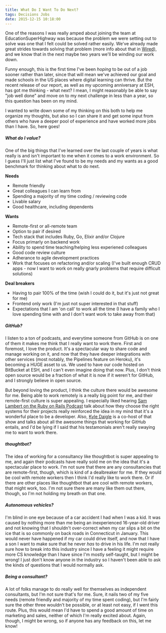 ```yaml
---
title: What Do I Want To Do Next?
tags: Decisions Jobs
date: 2015-12-15 10:18:00
---
```


One of the reasons I was really amped about joining the team at EducationSuperHighway was because the problem we were setting out to solve was one that I felt could be solved rather easily. We've already made great strides towards solving that problem (more info about that in [Wired](http://www.wired.com/2015/11/it-wont-be-long-now-until-all-schools-have-internet-access/)), and we know that in the next maybe two years we'll be winding our work down.

Funny enough, this is the first time I've been *hoping* to be out of a job sooner rather than later, since that will mean we've achieved our goal and made schools in the US places where digital learning can thrive. But the recent release of our report, as well as my upcoming anniversary at ESH, has got me thinking - what next? I mean, I might reasonably be able to say "job well done" and move on to my next challenge in less than a year, so this question has been on my mind.

I wanted to write down some of my thinking on this both to help me organize my thoughts, but also so I can share it and get some input from others who have a deeper pool of experience and have worked more jobs than I have. So, here goes!

##### What do I value?
One of the big things that I've learned over the last couple of years is what really is and isn't important to me when it comes to a work environment. So I guess I'll just list what I've found to be my needs and my wants as a good benchmark for thinking about what to do next.

**Needs**

* Remote friendly
* Great colleagues I can learn from
* Spending a majority of my time coding / reviewing code
* Livable salary
* Good healthcare, including dependents

**Wants**

* Remote-first or all-remote team
* Option to pair if desired
* Tech stack that includes Ruby, Go, Elixir and/or Clojure
* Focus primarly on backend work
* Ability to spend time teaching/helping less experiened colleagues
* Good code review culture
* Adherance to agile development practices
* Work that focuses on refactoring and/or scaling (I've built enough CRUD apps - now I want to work on really gnarly problems that require difficult solutions)

**Deal breakers**

* Having to pair 100% of the time (wish I could do it, but it's just not great for me)
* Frontend only work (I'm just not super interested in that stuff)
* Expectations that I am 'on call' to work all the time (I have a family who I love spending time with and I don't want work to take away from that)

##### GitHub?

I listen to a ton of podcasts, and everytime someone from GitHub is on one of them it makes me think that I really want to work there. First and foremost, I love the product. It's a spectacular way to share code and manage working on it, and now that they have deeper integrations with other services (most notably, the Pipelines feature on Heroku), it's becoming a HUGE asset to us. We used to have our code hosted on BitBucket at ESH, and I can't even imagine doing that now. Plus, I don't think open source would be a fraction of what it is now if it weren't for GitHub, and I strongly believe in open source.

But beyond loving the product, I think the culture there would be awesome for me. Being able to work remotely is a really big point for me, and their remote-first culture is super appealing. I especially liked hearing [Sam Lambert on the Ruby on Rails Podcast](http://5by5.tv/rubyonrails/207) talk about how they choose the right systems for their projects really reinforced the idea in my mind that it's a wonderful place to be a developer. Also, [Kyle Daigle](https://twitter.com/kdaigle) is a co-host of that show and talks about all the awesome things that working for GitHub entails, and I'd be lying if I said that his testamonials aren't really swaying me to want to work there.

##### thoughtbot?
The idea of working for a consultancy like thoughtbot is super appealing to me, and again their podcasts have really sold me on the idea that it's a spectacular place to work. I'm not sure that there are any consultancies that are remote-first, though, which is kind of a dealbreaker for me. If they would be cool with remote workers then I think I'd really like to work there. Or if there are other places like thoughtbot that are cool with remote workers, that might work, too. I'm not sure there are many like them out there, though, so I'm not holding my breath on that one.

##### Autonomous vehicles?
I'm blind in one eye because of a car accident I had when I was a kid. It was caused by nothing more than me being an inexperienced 16-year-old driver and not knowing that I shouldn't over-correct when my car slips a bit on the ice that is so commonly on back roads in Connecticut in January. This would never have happened if my car could drive itself, and now that I have a son I want to make sure that he never *has* to drive in his life. I'm not really sure how to break into this industry since I have a feeling it might require more CS knowledge than I have since I'm mostly self-taught, but I might be wrong! I just don't know anyone in the industry so I haven't been able to ask the kinds of questions that I would normally ask.

##### Being a consultant?
A lot of folks manage to do really well for themselves as independent consultants, but I'm not sure that's for me. Sure, it nails two of my five needs (remote friendly and majority of my time spent coding), but I'm fairly sure the other three wouldn't be possible, or at least not easy, if I went this route. Plus, this would mean I'd have to spend a good amount of time on marketing and sales, neither of which I'm really excited about. Again, though, I might be wrong, so if anyone has any feedback on this, let me know!
